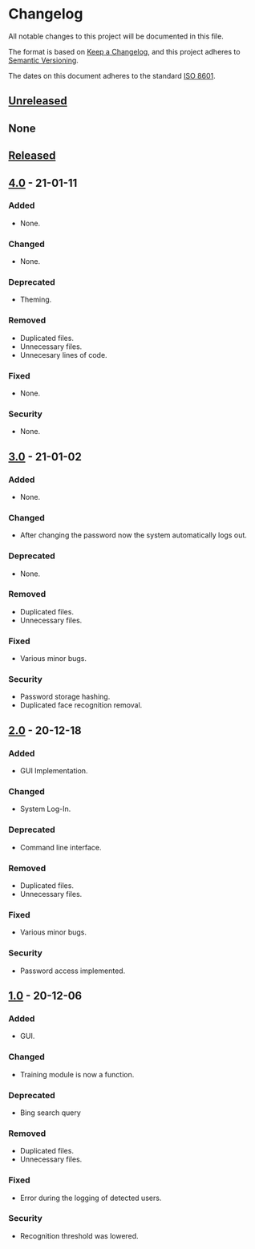 # Changelog

All notable changes to this project will be documented in this file.

The format is based on [Keep a Changelog](https://keepachangelog.com/en/1.0.0/),
and this project adheres to [Semantic Versioning](https://semver.org/spec/v2.0.0.html).

The dates on this document adheres to the standard [ISO 8601](https://www.iso.org/iso-8601-date-and-time-format.htmll).

## [Unreleased](CHANGELOG.md)

## None

## [Released](https://github.com/lcortesg/Let-Me-In/releases)

## [4.0](https://github.com/lcortesg/Let-Me-In/releases/tag/4.0) - 21-01-11

### Added

- None.

### Changed

- None.

### Deprecated

- Theming.

### Removed

- Duplicated files.
- Unnecessary files.
- Unnecesary lines of code.

### Fixed

- None.

### Security

- None.

## [3.0](https://github.com/lcortesg/Let-Me-In/releases/tag/3.0) - 21-01-02

### Added

- None.

### Changed

- After changing the password now the system automatically logs out.

### Deprecated

- None.

### Removed

- Duplicated files.
- Unnecessary files.

### Fixed

- Various minor bugs.

### Security

- Password storage hashing.
- Duplicated face recognition removal.

## [2.0](https://github.com/lcortesg/Let-Me-In/releases/tag/2.0) - 20-12-18

### Added

- GUI Implementation.

### Changed

- System Log-In.

### Deprecated

- Command line interface.

### Removed

- Duplicated files.
- Unnecessary files.

### Fixed

- Various minor bugs.

### Security

- Password access implemented.

## [1.0](https://github.com/lcortesg/Let-Me-In/releases/tag/1.0) - 20-12-06

### Added

- GUI.

### Changed

- Training module is now a function.

### Deprecated

- Bing search query

### Removed

- Duplicated files.
- Unnecessary files.

### Fixed

- Error during the logging of detected users.

### Security

- Recognition threshold was lowered.


